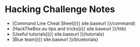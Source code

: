 # Hacking Challenge Notes

* [Command Line Cheat Sheet]({{ site.baseurl }}/command)
* [HackTheBox.eu tips and tricks]({{ site.baseurl }}/htb)
* [Useful tutorials]({{ site.baseurl }}/tutorials)
* [Blue team]({{ site.baseurl }}/bluetorials)
